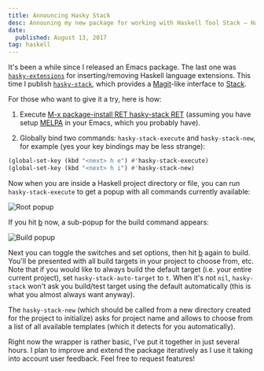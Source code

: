 ```yaml
---
title: Announcing Hasky Stack
desc: Announing my new package for working with Haskell Tool Stack — Hasky Stack.
date:
  published: August 13, 2017
tag: haskell
---
```


It's been a while since I released an Emacs package. The last one was
[`hasky-extensions`](https://github.com/hasky-mode/hasky-extensions) for
inserting/removing Haskell language extensions. This time I publish
[`hasky-stack`](https://github.com/hasky-mode/hasky-stack), which provides a
[Magit](https://magit.vc/)-like interface to
[Stack](https://haskellstack.org/).

For those who want to give it a try, here is how:

1. Execute [M-x package-install RET hasky-stack RET][kbd] (assuming you have
   setup [MELPA](https://melpa.org/#/getting-started) in your Emacs, which
   you probably have).

2. Globally bind two commands: `hasky-stack-execute` and `hasky-stack-new`,
   for example (yes your key bindings may be less strange):

```lisp
(global-set-key (kbd "<next> h e") #'hasky-stack-execute)
(global-set-key (kbd "<next> h i") #'hasky-stack-new)
```

Now when you are inside a Haskell project directory or file, you can run
`hasky-stack-execute` to get a popup with all commands currently available:

![Root popup](/static/img/hasky-stack-root.png)

If you hit [b][kbd] now, a sub-popup for the build command appears:

![Build popup](/static/img/hasky-stack-build.png)

Next you can toggle the switches and set options, then hit [b][kbd] again to
build. You'll be presented with all build targets in your project to choose
from, etc. Note that if you would like to always build the default target
(i.e. your entire current project), set `hasky-stack-auto-target` to `t`.
When it's not `nil`, `hasky-stack` won't ask you build/test target using the
default automatically (this is what you almost always want anyway).

The `hasky-stack-new` (which should be called from a new directory created
for the project to initialize) asks for project name and allows to choose
from a list of all available templates (which it detects for you
automatically).

Right now the wrapper is rather basic, I've put it together in just several
hours. I plan to improve and extend the package iteratively as I use it
taking into account user feedback. Feel free to request features!

[kbd]: kbd:
